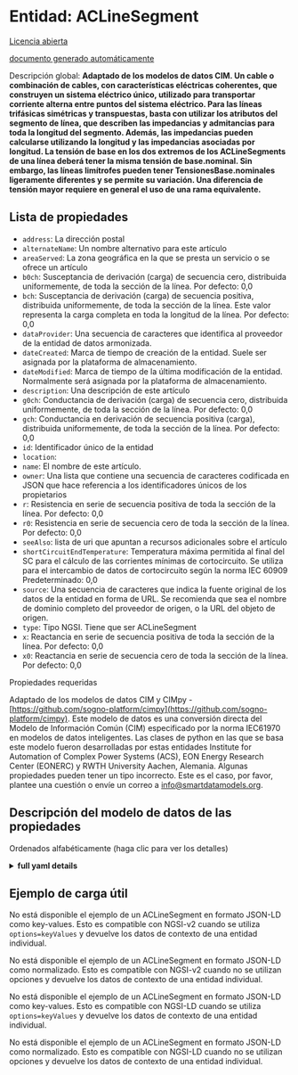 Entidad: ACLineSegment  
======================  
[Licencia abierta](https://github.com/smart-data-models//dataModel.EnergyCIM/blob/master/ACLineSegment/LICENSE.md)  
[documento generado automáticamente](https://docs.google.com/presentation/d/e/2PACX-1vTs-Ng5dIAwkg91oTTUdt8ua7woBXhPnwavZ0FxgR8BsAI_Ek3C5q97Nd94HS8KhP-r_quD4H0fgyt3/pub?start=false&loop=false&delayms=3000#slide=id.gb715ace035_0_60)  
Descripción global: **Adaptado de los modelos de datos CIM. Un cable o combinación de cables, con características eléctricas coherentes, que construyen un sistema eléctrico único, utilizado para transportar corriente alterna entre puntos del sistema eléctrico. Para las líneas trifásicas simétricas y transpuestas, basta con utilizar los atributos del segmento de línea, que describen las impedancias y admitancias para toda la longitud del segmento.  Además, las impedancias pueden calcularse utilizando la longitud y las impedancias asociadas por longitud. La tensión de base en los dos extremos de los ACLineSegments de una línea deberá tener la misma tensión de base.nominal. Sin embargo, las líneas limítrofes pueden tener TensionesBase.nominales ligeramente diferentes y se permite su variación. Una diferencia de tensión mayor requiere en general el uso de una rama equivalente.**  

## Lista de propiedades  

- `address`: La dirección postal  - `alternateName`: Un nombre alternativo para este artículo  - `areaServed`: La zona geográfica en la que se presta un servicio o se ofrece un artículo  - `b0ch`: Susceptancia de derivación (carga) de secuencia cero, distribuida uniformemente, de toda la sección de la línea. Por defecto: 0,0  - `bch`: Susceptancia de derivación (carga) de secuencia positiva, distribuida uniformemente, de toda la sección de la línea.  Este valor representa la carga completa en toda la longitud de la línea. Por defecto: 0,0  - `dataProvider`: Una secuencia de caracteres que identifica al proveedor de la entidad de datos armonizada.  - `dateCreated`: Marca de tiempo de creación de la entidad. Suele ser asignada por la plataforma de almacenamiento.  - `dateModified`: Marca de tiempo de la última modificación de la entidad. Normalmente será asignada por la plataforma de almacenamiento.  - `description`: Una descripción de este artículo  - `g0ch`: Conductancia de derivación (carga) de secuencia cero, distribuida uniformemente, de toda la sección de la línea. Por defecto: 0,0  - `gch`: Conductancia en derivación de secuencia positiva (carga), distribuida uniformemente, de toda la sección de la línea. Por defecto: 0,0  - `id`: Identificador único de la entidad  - `location`:   - `name`: El nombre de este artículo.  - `owner`: Una lista que contiene una secuencia de caracteres codificada en JSON que hace referencia a los identificadores únicos de los propietarios  - `r`: Resistencia en serie de secuencia positiva de toda la sección de la línea. Por defecto: 0,0  - `r0`: Resistencia en serie de secuencia cero de toda la sección de la línea. Por defecto: 0,0  - `seeAlso`: lista de uri que apuntan a recursos adicionales sobre el artículo  - `shortCircuitEndTemperature`: Temperatura máxima permitida al final del SC para el cálculo de las corrientes mínimas de cortocircuito. Se utiliza para el intercambio de datos de cortocircuito según la norma IEC 60909 Predeterminado: 0,0  - `source`: Una secuencia de caracteres que indica la fuente original de los datos de la entidad en forma de URL. Se recomienda que sea el nombre de dominio completo del proveedor de origen, o la URL del objeto de origen.  - `type`: Tipo NGSI. Tiene que ser ACLineSegment  - `x`: Reactancia en serie de secuencia positiva de toda la sección de la línea. Por defecto: 0,0  - `x0`: Reactancia en serie de secuencia cero de toda la sección de la línea. Por defecto: 0,0    
Propiedades requeridas  
Adaptado de los modelos de datos CIM y CIMpy - [https://github.com/sogno-platform/cimpy](https://github.com/sogno-platform/cimpy). Este modelo de datos es una conversión directa del Modelo de Información Común (CIM) especificado por la norma IEC61970 en modelos de datos inteligentes. Las clases de python en las que se basa este modelo fueron desarrolladas por estas entidades Institute for Automation of Complex Power Systems (ACS), EON Energy Research Center (EONERC) y RWTH University Aachen, Alemania. Algunas propiedades pueden tener un tipo incorrecto. Este es el caso, por favor, plantee una cuestión o envíe un correo a info@smartdatamodels.org.  
## Descripción del modelo de datos de las propiedades  
Ordenados alfabéticamente (haga clic para ver los detalles)  
<details><summary><strong>full yaml details</strong></summary>    
```yaml  
ACLineSegment:    
  description: 'Adapted from CIM data models. A wire or combination of wires, with consistent electrical characteristics, building a single electrical system, used to carry alternating current between points in the power system. For symmetrical, transposed 3ph lines, it is sufficient to use  attributes of the line segment, which describe impedances and admittances for the entire length of the segment.  Additionally impedances can be computed by using length and associated per length impedances. The BaseVoltage at the two ends of ACLineSegments in a Line shall have the same BaseVoltage.nominalVoltage. However, boundary lines  may have slightly different BaseVoltage.nominalVoltages and  variation is allowed. Larger voltage difference in general requires use of an equivalent branch.'    
  properties:    
    address:    
      description: 'The mailing address'    
      properties:    
        addressCountry:    
          description: 'Property. The country. For example, Spain. Model:''https://schema.org/addressCountry'''    
          type: string    
        addressLocality:    
          description: 'Property. The locality in which the street address is, and which is in the region. Model:''https://schema.org/addressLocality'''    
          type: string    
        addressRegion:    
          description: 'Property. The region in which the locality is, and which is in the country. Model:''https://schema.org/addressRegion'''    
          type: string    
        postOfficeBoxNumber:    
          description: 'Property. The post office box number for PO box addresses. For example, 03578. Model:''https://schema.org/postOfficeBoxNumber'''    
          type: string    
        postalCode:    
          description: 'Property. The postal code. For example, 24004. Model:''https://schema.org/https://schema.org/postalCode'''    
          type: string    
        streetAddress:    
          description: 'Property. The street address. Model:''https://schema.org/streetAddress'''    
          type: string    
      type: Property    
      x-ngsi:    
        model: https://schema.org/address    
    alternateName:    
      description: 'An alternative name for this item'    
      type: Property    
    areaServed:    
      description: 'The geographic area where a service or offered item is provided'    
      type: Property    
      x-ngsi:    
        model: https://schema.org/Text    
    b0ch:    
      description: 'Zero sequence shunt (charging) susceptance, uniformly distributed, of the entire line section. Default: 0.0'    
      type: number    
      x-ngsi:    
        model: https://schema.org/Number    
    bch:    
      description: 'Positive sequence shunt (charging) susceptance, uniformly distributed, of the entire line section.  This value represents the full charging over the full length of the line. Default: 0.0'    
      type: number    
      x-ngsi:    
        model: https://schema.org/Number    
    dataProvider:    
      description: 'A sequence of characters identifying the provider of the harmonised data entity.'    
      type: Property    
    dateCreated:    
      description: 'Entity creation timestamp. This will usually be allocated by the storage platform.'    
      format: date-time    
      type: Property    
    dateModified:    
      description: 'Timestamp of the last modification of the entity. This will usually be allocated by the storage platform.'    
      format: date-time    
      type: Property    
    description:    
      description: 'A description of this item'    
      type: Property    
    g0ch:    
      description: 'Zero sequence shunt (charging) conductance, uniformly distributed, of the entire line section. Default: 0.0'    
      type: number    
      x-ngsi:    
        model: https://schema.org/Number    
    gch:    
      description: 'Positive sequence shunt (charging) conductance, uniformly distributed, of the entire line section. Default: 0.0'    
      type: number    
      x-ngsi:    
        model: https://schema.org/Number    
    id:    
      anyOf: &aclinesegment_-_properties_-_owner_-_items_-_anyof    
        - description: 'Property. Identifier format of any NGSI entity'    
          maxLength: 256    
          minLength: 1    
          pattern: ^[\w\-\.\{\}\$\+\*\[\]`|~^@!,:\\]+$    
          type: string    
        - description: 'Property. Identifier format of any NGSI entity'    
          format: uri    
          type: string    
      description: 'Unique identifier of the entity'    
      type: Property    
    location:    
      $id: https://geojson.org/schema/Geometry.json    
      $schema: "http://json-schema.org/draft-07/schema#"    
      oneOf:    
        - properties:    
            bbox:    
              items:    
                type: number    
              minItems: 4    
              type: array    
            coordinates:    
              items:    
                type: number    
              minItems: 2    
              type: array    
            type:    
              enum:    
                - Point    
              type: string    
          required:    
            - type    
            - coordinates    
          title: 'GeoJSON Point'    
          type: object    
        - properties:    
            bbox:    
              items:    
                type: number    
              minItems: 4    
              type: array    
            coordinates:    
              items:    
                items:    
                  type: number    
                minItems: 2    
                type: array    
              minItems: 2    
              type: array    
            type:    
              enum:    
                - LineString    
              type: string    
          required:    
            - type    
            - coordinates    
          title: 'GeoJSON LineString'    
          type: object    
        - properties:    
            bbox:    
              items:    
                type: number    
              minItems: 4    
              type: array    
            coordinates:    
              items:    
                items:    
                  items:    
                    type: number    
                  minItems: 2    
                  type: array    
                minItems: 4    
                type: array    
              type: array    
            type:    
              enum:    
                - Polygon    
              type: string    
          required:    
            - type    
            - coordinates    
          title: 'GeoJSON Polygon'    
          type: object    
        - properties:    
            bbox:    
              items:    
                type: number    
              minItems: 4    
              type: array    
            coordinates:    
              items:    
                items:    
                  type: number    
                minItems: 2    
                type: array    
              type: array    
            type:    
              enum:    
                - MultiPoint    
              type: string    
          required:    
            - type    
            - coordinates    
          title: 'GeoJSON MultiPoint'    
          type: object    
        - properties:    
            bbox:    
              items:    
                type: number    
              minItems: 4    
              type: array    
            coordinates:    
              items:    
                items:    
                  items:    
                    type: number    
                  minItems: 2    
                  type: array    
                minItems: 2    
                type: array    
              type: array    
            type:    
              enum:    
                - MultiLineString    
              type: string    
          required:    
            - type    
            - coordinates    
          title: 'GeoJSON MultiLineString'    
          type: object    
        - properties:    
            bbox:    
              items:    
                type: number    
              minItems: 4    
              type: array    
            coordinates:    
              items:    
                items:    
                  items:    
                    items:    
                      type: number    
                    minItems: 2    
                    type: array    
                  minItems: 4    
                  type: array    
                type: array    
              type: array    
            type:    
              enum:    
                - MultiPolygon    
              type: string    
          required:    
            - type    
            - coordinates    
          title: 'GeoJSON MultiPolygon'    
          type: object    
      title: 'GeoJSON Geometry'    
    name:    
      description: 'The name of this item.'    
      type: Property    
    owner:    
      description: 'A List containing a JSON encoded sequence of characters referencing the unique Ids of the owner(s)'    
      items:    
        anyOf: *aclinesegment_-_properties_-_owner_-_items_-_anyof    
        description: 'Property. Unique identifier of the entity'    
      type: Property    
    r:    
      description: 'Positive sequence series resistance of the entire line section. Default: 0.0'    
      type: number    
      x-ngsi:    
        model: https://schema.org/Number    
    r0:    
      description: 'Zero sequence series resistance of the entire line section. Default: 0.0'    
      type: number    
      x-ngsi:    
        model: https://schema.org/Number    
    seeAlso:    
      description: 'list of uri pointing to additional resources about the item'    
      oneOf:    
        - items:    
            format: uri    
            type: string    
          minItems: 1    
          type: array    
        - format: uri    
          type: string    
      type: Property    
    shortCircuitEndTemperature:    
      description: 'Maximum permitted temperature at the end of SC for the calculation of minimum short-circuit currents. Used for short circuit data exchange according to IEC 60909 Default: 0.0'    
      type: number    
      x-ngsi:    
        model: https://schema.org/Number    
    source:    
      description: 'A sequence of characters giving the original source of the entity data as a URL. Recommended to be the fully qualified domain name of the source provider, or the URL to the source object.'    
      type: Property    
    type:    
      description: 'NGSI type. It has to be ACLineSegment'    
      enum:    
        - ACLineSegment    
      type: Property    
    x:    
      description: 'Positive sequence series reactance of the entire line section. Default: 0.0'    
      type: number    
      x-ngsi:    
        model: https://schema.org/Number    
    x0:    
      description: 'Zero sequence series reactance of the entire line section. Default: 0.0'    
      type: number    
      x-ngsi:    
        model: https://schema.org/Number    
  required: []    
  type: object    
```  
</details>    
## Ejemplo de carga útil  
No está disponible el ejemplo de un ACLineSegment en formato JSON-LD como key-values. Esto es compatible con NGSI-v2 cuando se utiliza `options=keyValues` y devuelve los datos de contexto de una entidad individual.  
No está disponible el ejemplo de un ACLineSegment en formato JSON-LD como normalizado. Esto es compatible con NGSI-v2 cuando no se utilizan opciones y devuelve los datos de contexto de una entidad individual.  
No está disponible el ejemplo de un ACLineSegment en formato JSON-LD como key-values. Esto es compatible con NGSI-LD cuando se utiliza `options=keyValues` y devuelve los datos de contexto de una entidad individual.  
No está disponible el ejemplo de un ACLineSegment en formato JSON-LD como normalizado. Esto es compatible con NGSI-LD cuando no se utilizan opciones y devuelve los datos de contexto de una entidad individual.  
